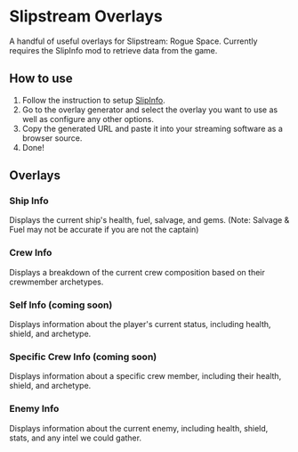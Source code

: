 # Slipstream Overlays

A handful of useful overlays for Slipstream: Rogue Space. Currently requires the SlipInfo mod to retrieve data from the game.

## How to use

1) Follow the instruction to setup [SlipInfo](https://thunderstore.io/c/slipstream-rogue-space/p/MoSadie/SlipInfo/).
2) Go to the overlay generator and select the overlay you want to use as well as configure any other options.
3) Copy the generated URL and paste it into your streaming software as a browser source.
4) Done!

## Overlays

### Ship Info

Displays the current ship's health, fuel, salvage, and gems. (Note: Salvage & Fuel may not be accurate if you are not the captain)

### Crew Info

Displays a breakdown of the current crew composition based on their crewmember archetypes.

### Self Info (coming soon)

Displays information about the player's current status, including health, shield, and archetype.

### Specific Crew Info (coming soon)

Displays information about a specific crew member, including their health, shield, and archetype.

### Enemy Info

Displays information about the current enemy, including health, shield, stats, and any intel we could gather.